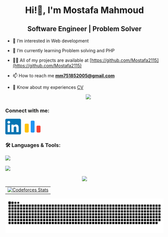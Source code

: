 <!---- 👋 Hi, I’m Mostafa Mahmoud 
- 👀 I’m interested in Web development 
- 🌱 I’m currently learning Problem solving
- 💞️ I’m looking to collaborate on life
- 📫 How to reach me (https://linktr.ee/Mostafa__Mahmoud)
- 😄 Pronouns: darsh
- ⚡ Fun fact: --->
<h1 align="center">Hi!👋, I'm Mostafa Mahmoud</h1>

<h2 align="center">Software Engineer | Problem Solver</h2>

  
- 👀 I’m interested in Web development 
- 🌱 I’m currently learning Problem solving and PHP
- 👨‍💻 All of my projects are available at [https://github.com/Mostafa2115](https://github.com/Mostafa2115)
- 📫 How to reach me **mm751852005@gmail.com**

- 📄 Know about my experiences <a href="https://us.docworkspace.com/d/sIHjm0-VLoqr7uwY?sa=601.1093" target="_blank"> CV </a> 

  <p align="center">
      <img src="https://komarev.com/ghpvc/?username=mostafa2115&color=4010B0" height="30"/>
  </p>
<h3 align="left">Connect with me:</h3>  
<p align="left">  <a href="https://www.linkedin.com/in/mostafa-mahmoud-5i" target="blank"><img align="center" src="https://raw.githubusercontent.com/iChiwi/iChiwi/refs/heads/main/src/LinkedIn.png" alt="LinkedIn Profile of Noor Tantawy" height="50" width="50" /></a>&nbsp;&nbsp; <!--<img align="center" src="https://raw.githubusercontent.com/rahuldkjain/github-profile-readme-generator/master/src/images/icons/Social/linked-in-alt.svg" alt="mostafa2115" height="30" width="40" /></a>-->  <a href="https://codeforces.com/profile/Mostafa3X" target="blank"> <img align="center" src="https://raw.githubusercontent.com/iChiwi/iChiwi/refs/heads/main/src/Codeforces.png" alt="Mostafa3X" height="50" width="50" /></a>&nbsp;&nbsp;<!--<img align="center" src="https://raw.githubusercontent.com/rahuldkjain/github-profile-readme-generator/master/src/images/icons/Social/codeforces.svg" alt="mostafa" height="30" width="40" /></a>--> 
</p>  

<h3 align="left">🛠️ Languages & Tools:</h3>
  <p align="left">
    <img src="https://skillicons.dev/icons?i=cpp,python,html,css,php,mysql,git&perline=11"/>
  </p>

<!--<table>
  <tr>
    <td>
      <a href="https://codeforces.com/profile/Mostafa3X">
        <img width="410" src="https://codeforces-readme-stats.vercel.app/api/card?username=Mostafa3X&theme=react" alt="Codeforces Stats"/>
      </a>
    </td>
  </tr>
</table>
-->
  
  <p align="left">
      <img src="https://github-readme-stats.vercel.app/api/top-langs?username=mostafa2115&layout=compact&langs_count=5&theme=codeSTACKr"/>
    <a/><p align="center">
    <img src="https://github-readme-stats.vercel.app/api?username=mostafa2115&show_icons=true&theme=dark"></a>
  <table>
  <tr>
    <td>
      <a href="https://codeforces.com/profile/Mostafa3X">
        <img width="410" src="https://codeforces-readme-stats.vercel.app/api/card?username=Mostafa3X&theme=react" alt="Codeforces Stats"/>
      </a>
    </td>
  </tr>
</table>
      <!-- Snake -->
      <img src="https://raw.githubusercontent.com/platane/snk/output/github-contribution-grid-snake-dark.svg">
  </p>

<!---
Mostafa2115/Mostafa2115 is a ✨ special ✨ repository because its `README.md` (this file) appears on your GitHub profile.
You can click the Preview link to take a look at your changes.
--->
